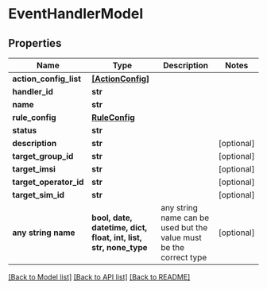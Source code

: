 # EventHandlerModel


## Properties
Name | Type | Description | Notes
------------ | ------------- | ------------- | -------------
**action_config_list** | [**[ActionConfig]**](ActionConfig.md) |  | 
**handler_id** | **str** |  | 
**name** | **str** |  | 
**rule_config** | [**RuleConfig**](RuleConfig.md) |  | 
**status** | **str** |  | 
**description** | **str** |  | [optional] 
**target_group_id** | **str** |  | [optional] 
**target_imsi** | **str** |  | [optional] 
**target_operator_id** | **str** |  | [optional] 
**target_sim_id** | **str** |  | [optional] 
**any string name** | **bool, date, datetime, dict, float, int, list, str, none_type** | any string name can be used but the value must be the correct type | [optional]

[[Back to Model list]](../README.md#documentation-for-models) [[Back to API list]](../README.md#documentation-for-api-endpoints) [[Back to README]](../README.md)


